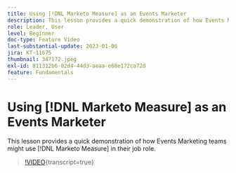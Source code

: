 ```yaml
---
title: Using [!DNL Marketo Measure] as an Events Marketer
description: This lesson provides a quick demonstration of how Events Marketing teams might use [!DNL Marketo Measure] in their job role.
role: Leader, User
level: Beginner
doc-type: Feature Video
last-substantial-update: 2023-01-06
jira: KT-11675
thumbnail: 347172.jpeg
exl-id: 811312b6-02d4-44d3-aeaa-e68e172ca72d
feature: Fundamentals
---
```

# Using [!DNL Marketo Measure] as an Events Marketer

This lesson provides a quick demonstration of how Events Marketing teams might use [!DNL Marketo Measure] in their job role.

>[!VIDEO](https://video.tv.adobe.com/v/347172/?learn=on){transcript=true}
